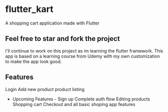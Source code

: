 # flutter_kart

A shopping cart application made with Flutter

## Feel free to star and fork the project

I'll continue to work on this project as im learning the flutter framework. 
This app is based on a learning course from Udemy with my own customization to make the app look good.

## Features
Login
Add new product
product listing

- Upcoming Features - 
Sign up
Complete auth flow
Editing products
Shopping cart
Checkout and all basic shoping app features



